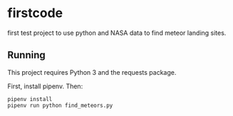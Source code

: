 # firstcode
first test project to use python and NASA data to find meteor landing sites.

## Running

This project requires Python 3 and the requests package.

First, install pipenv. Then:

```
pipenv install
pipenv run python find_meteors.py
```
